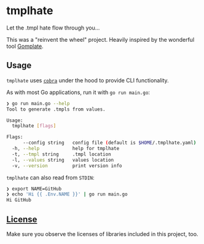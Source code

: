 # tmplhate
Let the .tmpl hate flow through you...

This was a "reinvent the wheel" project.  Heavily inspired by the wonderful tool [Gomplate](https://docs.gomplate.ca).

## Usage

`tmplhate` uses [`cobra`](https://github.com/spf13/cobra) under the hood to provide CLI functionality.

As with most Go applications, run it with `go run main.go`:

```bash
❯ go run main.go --help
Tool to generate .tmpls from values.

Usage:
  tmplhate [flags]

Flags:
      --config string   config file (default is $HOME/.tmplhate.yaml)
  -h, --help            help for tmplhate
  -t, --tmpl string     .tmpl location
  -l, --values string   values location
  -v, --version         print version info
```

`tmplhate` can also read from `STDIN`:

```bash
❯ export NAME=GitHub
❯ echo 'Hi {{ .Env.NAME }}' | go run main.go
Hi GitHub
```

## [License](https://github.com/ericpfisher/tmplhate/blob/main/LICENSE)

Make sure you observe the licenses of libraries included in this project, too.
